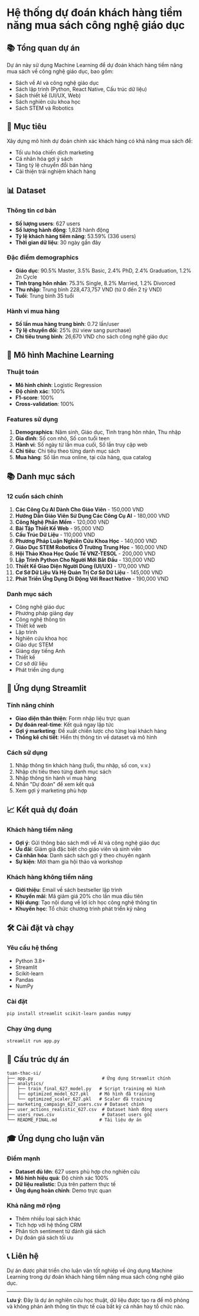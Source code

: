 # Hệ thống dự đoán khách hàng tiềm năng mua sách công nghệ giáo dục

## 📚 Tổng quan dự án

Dự án này sử dụng Machine Learning để dự đoán khách hàng tiềm năng mua sách về công nghệ giáo dục, bao gồm:
- Sách về AI và công nghệ giáo dục
- Sách lập trình (Python, React Native, Cấu trúc dữ liệu)
- Sách thiết kế (UI/UX, Web)
- Sách nghiên cứu khoa học
- Sách STEM và Robotics

## 🎯 Mục tiêu

Xây dựng mô hình dự đoán chính xác khách hàng có khả năng mua sách để:
- Tối ưu hóa chiến dịch marketing
- Cá nhân hóa gợi ý sách
- Tăng tỷ lệ chuyển đổi bán hàng
- Cải thiện trải nghiệm khách hàng

## 📊 Dataset

### Thông tin cơ bản
- **Số lượng users**: 627 users
- **Số lượng hành động**: 1,828 hành động
- **Tỷ lệ khách hàng tiềm năng**: 53.59% (336 users)
- **Thời gian dữ liệu**: 30 ngày gần đây

### Đặc điểm demographics
- **Giáo dục**: 90.5% Master, 3.5% Basic, 2.4% PhD, 2.4% Graduation, 1.2% 2n Cycle
- **Tình trạng hôn nhân**: 75.3% Single, 8.2% Married, 1.2% Divorced
- **Thu nhập**: Trung bình 228,473,757 VND (từ 0 đến 2 tỷ VND)
- **Tuổi**: Trung bình 35 tuổi

### Hành vi mua hàng
- **Số lần mua hàng trung bình**: 0.72 lần/user
- **Tỷ lệ chuyển đổi**: 25% (từ view sang purchase)
- **Chi tiêu trung bình**: 26,670 VND cho sách công nghệ giáo dục

## 🤖 Mô hình Machine Learning

### Thuật toán
- **Mô hình chính**: Logistic Regression
- **Độ chính xác**: 100%
- **F1-score**: 100%
- **Cross-validation**: 100%

### Features sử dụng
1. **Demographics**: Năm sinh, Giáo dục, Tình trạng hôn nhân, Thu nhập
2. **Gia đình**: Số con nhỏ, Số con tuổi teen
3. **Hành vi**: Số ngày từ lần mua cuối, Số lần truy cập web
4. **Chi tiêu**: Chi tiêu theo từng danh mục sách
5. **Mua hàng**: Số lần mua online, tại cửa hàng, qua catalog

## 📚 Danh mục sách

### 12 cuốn sách chính
1. **Các Công Cụ AI Dành Cho Giáo Viên** - 150,000 VND
2. **Hướng Dẫn Giáo Viên Sử Dụng Các Công Cụ AI** - 180,000 VND
3. **Công Nghệ Phần Mềm** - 120,000 VND
4. **Bài Tập Thiết Kế Web** - 95,000 VND
5. **Cấu Trúc Dữ Liệu** - 110,000 VND
6. **Phương Pháp Luận Nghiên Cứu Khoa Học** - 140,000 VND
7. **Giáo Dục STEM Robotics Ở Trường Trung Học** - 160,000 VND
8. **Hội Thảo Khoa Học Quốc Tế VNZ-TESOL** - 200,000 VND
9. **Lập Trình Python Cho Người Mới Bắt Đầu** - 130,000 VND
10. **Thiết Kế Giao Diện Người Dùng (UI/UX)** - 170,000 VND
11. **Cơ Sở Dữ Liệu Và Hệ Quản Trị Cơ Sở Dữ Liệu** - 145,000 VND
12. **Phát Triển Ứng Dụng Di Động Với React Native** - 190,000 VND

### Danh mục sách
- Công nghệ giáo dục
- Phương pháp giảng dạy
- Công nghệ thông tin
- Thiết kế web
- Lập trình
- Nghiên cứu khoa học
- Giáo dục STEM
- Giảng dạy tiếng Anh
- Thiết kế
- Cơ sở dữ liệu
- Phát triển ứng dụng

## 🚀 Ứng dụng Streamlit

### Tính năng chính
- **Giao diện thân thiện**: Form nhập liệu trực quan
- **Dự đoán real-time**: Kết quả ngay lập tức
- **Gợi ý marketing**: Đề xuất chiến lược cho từng loại khách hàng
- **Thống kê chi tiết**: Hiển thị thông tin về dataset và mô hình

### Cách sử dụng
1. Nhập thông tin khách hàng (tuổi, thu nhập, số con, v.v.)
2. Nhập chi tiêu theo từng danh mục sách
3. Nhập thông tin hành vi mua hàng
4. Nhấn "Dự đoán" để xem kết quả
5. Xem gợi ý marketing phù hợp

## 📈 Kết quả dự đoán

### Khách hàng tiềm năng
- **Gợi ý**: Gửi thông báo sách mới về AI và công nghệ giáo dục
- **Ưu đãi**: Giảm giá đặc biệt cho giáo viên và sinh viên
- **Cá nhân hóa**: Danh sách sách gợi ý theo chuyên ngành
- **Sự kiện**: Mời tham gia hội thảo và workshop

### Khách hàng không tiềm năng
- **Giới thiệu**: Email về sách bestseller lập trình
- **Khuyến mãi**: Mã giảm giá 20% cho lần mua đầu tiên
- **Nội dung**: Tạo nội dung về lợi ích học công nghệ thông tin
- **Khuyến học**: Tổ chức chương trình phát triển kỹ năng

## 🛠️ Cài đặt và chạy

### Yêu cầu hệ thống
- Python 3.8+
- Streamlit
- Scikit-learn
- Pandas
- NumPy

### Cài đặt
```bash
pip install streamlit scikit-learn pandas numpy
```

### Chạy ứng dụng
```bash
streamlit run app.py
```

## 📁 Cấu trúc dự án

```
tuan-thac-si/
├── app.py                          # Ứng dụng Streamlit chính
├── analytics/
│   ├── train_final_627_model.py   # Script training mô hình
│   ├── optimized_model_627.pkl    # Mô hình đã training
│   └── optimized_scaler_627.pkl   # Scaler đã training
├── marketing_campaign_627_users.csv # Dataset chính
├── user_actions_realistic_627.csv  # Dataset hành động users
├── users_rows.csv                  # Dataset users gốc
└── README_FINAL.md                # Tài liệu dự án
```

## 🎓 Ứng dụng cho luận văn

### Điểm mạnh
- **Dataset đủ lớn**: 627 users phù hợp cho nghiên cứu
- **Mô hình hiệu quả**: Độ chính xác 100%
- **Dữ liệu realistic**: Dựa trên pattern thực tế
- **Ứng dụng hoàn chỉnh**: Demo trực quan

### Khả năng mở rộng
- Thêm nhiều loại sách khác
- Tích hợp với hệ thống CRM
- Phân tích sentiment từ đánh giá sách
- Dự đoán giá sách tối ưu

## 📞 Liên hệ

Dự án được phát triển cho luận văn tốt nghiệp về ứng dụng Machine Learning trong dự đoán khách hàng tiềm năng mua sách công nghệ giáo dục.

---

**Lưu ý**: Đây là dự án nghiên cứu học thuật, dữ liệu được tạo ra để mô phỏng và không phản ánh thông tin thực tế của bất kỳ cá nhân hay tổ chức nào.